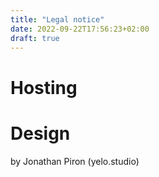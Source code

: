 ```yaml
---
title: "Legal notice"
date: 2022-09-22T17:56:23+02:00
draft: true
---
```


# Hosting


# Design

by Jonathan Piron (yelo.studio)

# 
